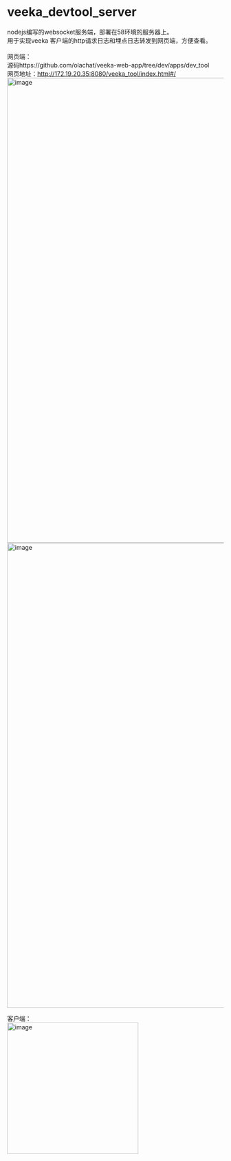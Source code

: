 # veeka_devtool_server


nodejs编写的websocket服务端，部署在58环境的服务器上。<br>用于实现veeka 客户端的http请求日志和埋点日志转发到网页端，方便查看。<br><br>
网页端：<br>源码https://github.com/olachat/veeka-web-app/tree/dev/apps/dev_tool<br>
网页地址：http://172.19.20.35:8080/veeka_tool/index.html#/<br>
<img width="1080" alt="image" src="https://github.com/olachat/veeka_devtool_server/assets/113671783/89888d5c-1bbb-4de0-a9cd-f4f789c697dc"><br>
<img width="1080" alt="image" src="https://github.com/olachat/veeka_devtool_server/assets/113671783/b522e199-ba46-4b9b-b1e6-e19fb1153880">


客户端：<br>
<img width="305" alt="image" src="https://github.com/olachat/veeka_devtool_server/assets/113671783/1a37909e-88fe-4f3e-8d8e-271922e1fb06">
